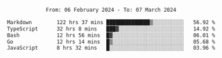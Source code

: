 <div align="center">
<p style="text-align: center;">
<!--START_SECTION:waka-->

```txt
From: 06 February 2024 - To: 07 March 2024

Markdown        122 hrs 37 mins ██████████████▒░░░░░░░░░░   56.92 %
TypeScript      32 hrs 8 mins   ███▓░░░░░░░░░░░░░░░░░░░░░   14.92 %
Bash            12 hrs 56 mins  █▓░░░░░░░░░░░░░░░░░░░░░░░   06.01 %
Go              12 hrs 14 mins  █▒░░░░░░░░░░░░░░░░░░░░░░░   05.68 %
JavaScript      8 hrs 32 mins   █░░░░░░░░░░░░░░░░░░░░░░░░   03.96 %
```

<!--END_SECTION:waka-->
</p>
</div>
